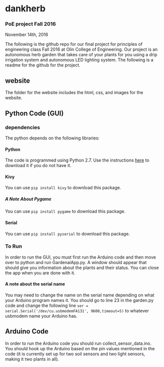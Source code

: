 # dankherb
### PoE project Fall 2016
November 14th, 2016

The following is the github repo for our final project for principles of engineering class Fall 2016 at Olin College of Engineering. Our project is an autonomous herb garden that takes care of your plants for you using a drip irrigation system and autonomous LED lighting system. The following is a readme for the github for the project. 

## website
The folder for the website includes the html, css, and images for the website.   

## Python Code (GUI)

### dependencies 
The python depends on the following libraries:

#### Python 
The code is programmed using Python 2.7. Use the instructions [here](https://www.python.org/downloads/) to download it if you do not have it.

#### Kivy
You can use `pip install kivy` to download this package. 

##### A Note About Pygame
You can use `pip install pygame` to download this package. 

#### Serial
You can use `pip install pyserial` to download this package. 

### To Run
In order to run the GUI, you must first run the Arduino code and then move over to python and run GardenaiApp.py. A window should appear that should give you information about the plants and their status. You can close the app when you are done with it.

#### A note about the serial name
You may need to change the name on the serial name depending on what your Arduino program names it. You should go to line 23 in the garden.py code and change the following line `ser = serial.Serial('/dev/cu.usbmodemFA131', 9600,timeout=5)` to whatever usbmodem name your Arduino has. 

## Arduino Code 
In order to run the Arduino code you should run collect_sensor_data.ino. You should hook up the Arduino based on the pin values mentioned in the code (it is currently set up for two soil sensors and two light sensors, making it two plants in all).

